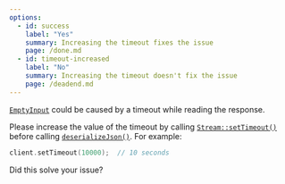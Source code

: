```yaml
---
options:
  - id: success
    label: "Yes"
    summary: Increasing the timeout fixes the issue
    page: /done.md
  - id: timeout-increased
    label: "No"
    summary: Increasing the timeout doesn't fix the issue
    page: /deadend.md
---
```


[`EmptyInput`](/v6/api/misc/deserializationerror/#emptyinput) could be caused by a timeout while reading the response.

Please increase the value of the timeout by calling [`Stream::setTimeout()`](https://www.arduino.cc/reference/en/language/functions/communication/stream/streamsettimeout/) before calling [`deserializeJson()`](/v6/api/json/deserializejson/). For example:

```c++
client.setTimeout(10000);  // 10 seconds
```

Did this solve your issue?